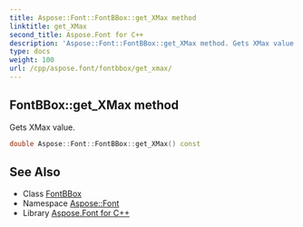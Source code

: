 ```yaml
---
title: Aspose::Font::FontBBox::get_XMax method
linktitle: get_XMax
second_title: Aspose.Font for C++
description: 'Aspose::Font::FontBBox::get_XMax method. Gets XMax value in C++.'
type: docs
weight: 100
url: /cpp/aspose.font/fontbbox/get_xmax/
---
```

## FontBBox::get_XMax method


Gets XMax value.

```cpp
double Aspose::Font::FontBBox::get_XMax() const
```

## See Also

* Class [FontBBox](../)
* Namespace [Aspose::Font](../../)
* Library [Aspose.Font for C++](../../../)
